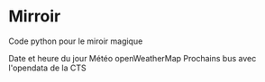 # Mirroir
Code python pour le miroir magique

Date et heure du jour
Météo openWeatherMap
Prochains bus avec l'opendata de la CTS
